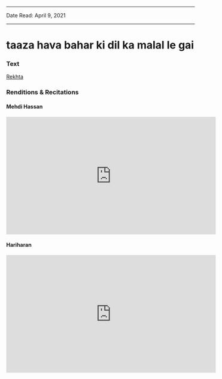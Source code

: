 ***
Date Read: April 9, 2021
***

# taaza hava bahar ki dil ka malal le gai

### Text
[Rekhta](https://rekhta.org/ghazals/taaza-havaa-bahaar-kii-dil-kaa-malaal-le-gaii-aziz-hamid-madni-ghazals?lang=ur)

### Renditions & Recitations

#### Mehdi Hassan

<iframe width="560" height="315" src="https://www.youtube.com/embed/glBMAZNT8Kk" title="YouTube video player" frameborder="0" allow="accelerometer; autoplay; clipboard-write; encrypted-media; gyroscope; picture-in-picture" allowfullscreen></iframe>

#### Hariharan

<iframe width="560" height="315" src="https://www.youtube.com/embed/yIuzrMhCpKQ" title="YouTube video player" frameborder="0" allow="accelerometer; autoplay; clipboard-write; encrypted-media; gyroscope; picture-in-picture" allowfullscreen></iframe>

